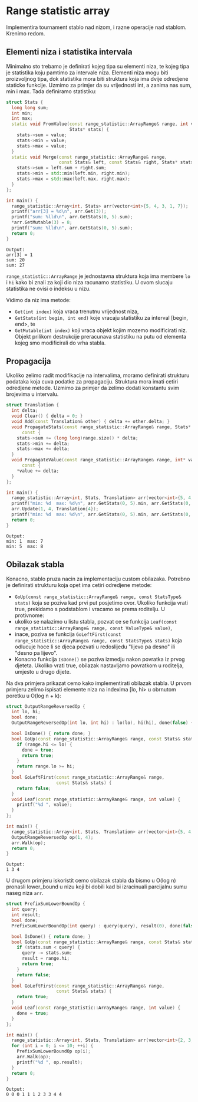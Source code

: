 # Range statistic array
Implementira tournament stablo nad nizom, i razne operacije nad stablom. Krenimo redom.
## Elementi niza i statistika intervala
Minimalno sto trebamo je definirati kojeg tipa su elementi niza, te kojeg tipa je statistika koju pamtimo za intervale niza. Elementi niza mogu biti proizvoljnog tipa, dok statistika mora biti struktura koja ima dvije odredjene staticke funkcije.
Uzmimo za primjer da su vrijednosti int, a zanima nas sum, min i max. Tada definiramo statistiku:
```C++
struct Stats {
  long long sum;
  int min;
  int max;
  static void FromValue(const range_statistic::ArrayRange& range, int value,
                        Stats* stats) {
    stats->sum = value;
    stats->min = value;
    stats->max = value;
  }
  static void Merge(const range_statistic::ArrayRange& range,
                    const Stats& left, const Stats& right, Stats* stats) {
    stats->sum = left.sum + right.sum;
    stats->min = std::min(left.min, right.min);
    stats->max = std::max(left.max, right.max);
  }
};

int main() {
  range_statistic::Array<int, Stats> arr(vector<int>{5, 4, 3, 1, 7});
  printf("arr[3] = %d\n", arr.Get(3));
  printf("sum: %lld\n", arr.GetStats(0, 5).sum);
  *arr.GetMutable(3) = 8;
  printf("sum: %lld\n", arr.GetStats(0, 5).sum);
  return 0;
}
```
```
Output:
arr[3] = 1
sum: 20
sum: 27
```

`range_statistic::ArrayRange` je jednostavna struktura koja ima membere `lo` i `hi` kako bi znali za koji dio niza racunamo statistiku. U ovom slucaju statistika ne ovisi o indeksu u nizu.

Vidimo da niz ima metode:
* `Get(int index)` koja vraca trenutnu vrijednost niza,
* `GetStats(int begin, int end)` koje vracaju statistiku za interval [begin, end>, te
* `GetMutable(int index)` koji vraca objekt kojim mozemo modificirati niz. Objekt prilikom destrukcije preracunava statistiku na putu od elementa kojeg smo modificirali do vrha stabla.

## Propagacija
Ukoliko zelimo radit modifikacije na intervalima, moramo definirati strukturu podataka koja cuva podatke za propagaciju. Struktura mora imati cetiri odredjene metode. Uzmimo za primjer da zelimo dodati konstantu svim brojevima u intervalu.
```C++
struct Translation {
  int delta;
  void Clear() { delta = 0; }
  void Add(const Translation& other) { delta += other.delta; }
  void PropagateStats(const range_statistic::ArrayRange& range, Stats* stats)
      const {
    stats->sum += (long long)range.size() * delta;
    stats->min += delta;
    stats->max += delta;
  }
  void PropagateValue(const range_statistic::ArrayRange& range, int* value)
      const {
    *value += delta;
  }
};

int main() {
  range_statistic::Array<int, Stats, Translation> arr(vector<int>{5, 4, 3, 1, 7});
  printf("min: %d  max: %d\n", arr.GetStats(0, 5).min, arr.GetStats(0, 5).max);
  arr.Update(1, 4, Translation{4});
  printf("min: %d  max: %d\n", arr.GetStats(0, 5).min, arr.GetStats(0, 5).max);
  return 0;
}
```
```
Output:
min: 1  max: 7
min: 5  max: 8
```

## Obilazak stabla

Konacno, stablo pruza nacin za implementaciju custom obilazaka. Potrebno je definirati strukturu koja opet ima cetiri odredjene metode:
* `GoUp(const range_statistic::ArrayRange& range, const StatsType& stats)` koja se poziva kad prvi put posjetimo cvor. Ukoliko funkcija vrati true, prekidamo s podstablom i vracamo se prema roditelju. U protivnome:
* ukoliko se nalazimo u listu stabla, pozvat ce se funkcija `Leaf(const range_statistic::ArrayRange& range, const ValueType& value)`,
* inace, poziva se funkcija `GoLeftFirst(const range_statistic::ArrayRange& range, const StatsType& stats)` koja odlucuje hoce li se djeca pozvati u redoslijedu "lijevo pa desno" ili "desno pa lijevo".
* Konacno funkcija `IsDone()` se poziva izmedju nakon povratka iz prvog djeteta. Ukoliko vrati true, obilazak nastavljamo povratkom u roditelja, umjesto u drugo dijete.

Na dva primjera prikazat cemo kako implementirati obilazak stabla. U prvom primjeru zelimo ispisati elemente niza na indexima [lo, hi> u obrnutom poretku u O(log n + k):

```C++
struct OutputRangeReversedOp {
  int lo, hi;
  bool done;
  OutputRangeReversedOp(int lo, int hi) : lo(lo), hi(hi), done(false) {}

  bool IsDone() { return done; }
  bool GoUp(const range_statistic::ArrayRange& range, const Stats& stats) {
    if (range.hi <= lo) {
      done = true;
      return true;
    }
    return range.lo >= hi;
  }
  bool GoLeftFirst(const range_statistic::ArrayRange& range,
                   const Stats& stats) {
    return false;
  }
  void Leaf(const range_statistic::ArrayRange& range, int value) {
    printf("%d ", value);
  }
};

int main() {
  range_statistic::Array<int, Stats, Translation> arr(vector<int>{5, 4, 3, 1, 7});
  OutputRangeReversedOp op(1, 4);
  arr.Walk(op);
  return 0;
}
```
```
Output:
1 3 4 
```

U drugom primjeru iskoristit cemo obilazak stabla da bismo u O(log n) pronasli lower_bound u nizu koji bi dobili kad bi izracinuali parcijalnu sumu naseg niza `arr`.

```C++
struct PrefixSumLowerBoundOp {
  int query;
  int result;
  bool done;
  PrefixSumLowerBoundOp(int query) : query(query), result(0), done(false) {}

  bool IsDone() { return done; }
  bool GoUp(const range_statistic::ArrayRange& range, const Stats& stats) {
    if (stats.sum < query) {
      query -= stats.sum;
      result = range.hi;
      return true;
    }
    return false;
  }
  bool GoLeftFirst(const range_statistic::ArrayRange& range,
                   const Stats& stats) {
    return true;
  }
  void Leaf(const range_statistic::ArrayRange& range, int value) {
    done = true;
  }
};

int main() {
  range_statistic::Array<int, Stats, Translation> arr(vector<int>{2, 3, 1, 2});
  for (int i = 0; i <= 10; ++i) {
    PrefixSumLowerBoundOp op(i);
    arr.Walk(op);
    printf("%d ", op.result);
  }
  return 0;
}
```
```
Output:
0 0 0 1 1 1 2 3 3 4 4
```

